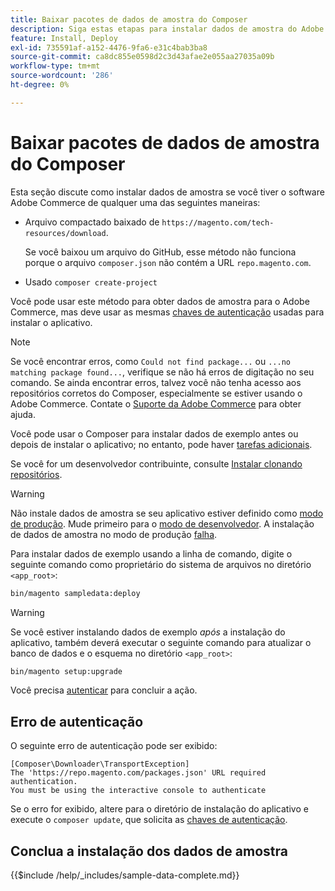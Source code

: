 ```yaml
---
title: Baixar pacotes de dados de amostra do Composer
description: Siga estas etapas para instalar dados de amostra do Adobe Commerce usando o Gerenciador de pacotes PHP do Composer.
feature: Install, Deploy
exl-id: 735591af-a152-4476-9fa6-e31c4bab3ba8
source-git-commit: ca8dc855e0598d2c3d43afae2e055aa27035a09b
workflow-type: tm+mt
source-wordcount: '286'
ht-degree: 0%

---
```


# Baixar pacotes de dados de amostra do Composer

Esta seção discute como instalar dados de amostra se você tiver o software Adobe Commerce de qualquer uma das seguintes maneiras:

* Arquivo compactado baixado de `https://magento.com/tech-resources/download`.

  Se você baixou um arquivo do GitHub, esse método não funciona porque o arquivo `composer.json` não contém a URL `repo.magento.com`.

* Usado `composer create-project`

Você pode usar este método para obter dados de amostra para o Adobe Commerce, mas deve usar as mesmas [chaves de autenticação](../prerequisites/authentication-keys.md) usadas para instalar o aplicativo.

>[!NOTE]
>
>Se você encontrar erros, como `Could not find package...` ou `...no matching package found...`, verifique se não há erros de digitação no seu comando. Se ainda encontrar erros, talvez você não tenha acesso aos repositórios corretos do Composer, especialmente se estiver usando o Adobe Commerce. Contate o [Suporte da Adobe Commerce](https://support.magento.com/hc/en-us) para obter ajuda.

Você pode usar o Composer para instalar dados de exemplo antes ou depois de instalar o aplicativo; no entanto, pode haver [tarefas adicionais](remove-or-update.md).

Se você for um desenvolvedor contribuinte, consulte [Instalar clonando repositórios](git-repositories.md).

>[!WARNING]
>
>Não instale dados de amostra se seu aplicativo estiver definido como [modo de produção](../../configuration/bootstrap/application-modes.md#production-mode). Mude primeiro para o [modo de desenvolvedor](../../configuration/bootstrap/application-modes.md#developer-mode). A instalação de dados de amostra no modo de produção [falha](https://support.magento.com/hc/en-us/articles/360033824571#symptom-production-mode-trouble-samp-prod-).

Para instalar dados de exemplo usando a linha de comando, digite o seguinte comando como proprietário do sistema de arquivos no diretório `<app_root>`:

```bash
bin/magento sampledata:deploy
```

>[!WARNING]
>
>Se você estiver instalando dados de exemplo _após_ a instalação do aplicativo, também deverá executar o seguinte comando para atualizar o banco de dados e o esquema no diretório `<app_root>`:

```bash
bin/magento setup:upgrade
```

Você precisa [autenticar](../prerequisites/authentication-keys.md) para concluir a ação.

## Erro de autenticação

O seguinte erro de autenticação pode ser exibido:

```
[Composer\Downloader\TransportException]
The 'https://repo.magento.com/packages.json' URL required authentication.
You must be using the interactive console to authenticate
```

Se o erro for exibido, altere para o diretório de instalação do aplicativo e execute o `composer update`, que solicita as [chaves de autenticação](../prerequisites/authentication-keys.md).

## Conclua a instalação dos dados de amostra

{{$include /help/_includes/sample-data-complete.md}}
